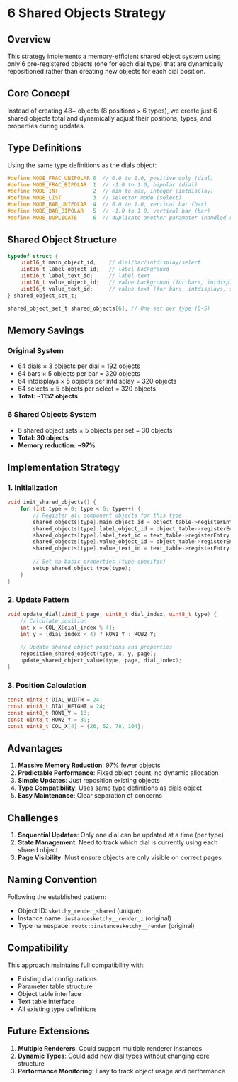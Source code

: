 # 6 Shared Objects Strategy

## Overview

This strategy implements a memory-efficient shared object system using only 6 pre-registered objects (one for each dial type) that are dynamically repositioned rather than creating new objects for each dial position.

## Core Concept

Instead of creating 48+ objects (8 positions × 6 types), we create just 6 shared objects total and dynamically adjust their positions, types, and properties during updates.

## Type Definitions

Using the same type definitions as the dials object:

```c
#define MODE_FRAC_UNIPOLAR 0  // 0.0 to 1.0, positive only (dial)
#define MODE_FRAC_BIPOLAR  1  // -1.0 to 1.0, bipolar (dial)  
#define MODE_INT           2  // min to max, integer (intdisplay)
#define MODE_LIST          3  // selector mode (select)
#define MODE_BAR_UNIPOLAR  4  // 0.0 to 1.0, vertical bar (bar)
#define MODE_BAR_BIPOLAR   5  // -1.0 to 1.0, vertical bar (bar)
#define MODE_DUPLICATE     6  // duplicate another parameter (handled specially)
```

## Shared Object Structure

```c
typedef struct {
    uint16_t main_object_id;    // dial/bar/intdisplay/select
    uint16_t label_object_id;   // label background
    uint16_t label_text_id;     // label text
    uint16_t value_object_id;   // value background (for bars, intdisplays, selects)
    uint16_t value_text_id;     // value text (for bars, intdisplays, selects)
} shared_object_set_t;

shared_object_set_t shared_objects[6]; // One set per type (0-5)
```

## Memory Savings

### Original System
- 64 dials × 3 objects per dial = 192 objects
- 64 bars × 5 objects per bar = 320 objects  
- 64 intdisplays × 5 objects per intdisplay = 320 objects
- 64 selects × 5 objects per select = 320 objects
- **Total: ~1152 objects**

### 6 Shared Objects System
- 6 shared object sets × 5 objects per set = 30 objects
- **Total: 30 objects**
- **Memory reduction: ~97%**

## Implementation Strategy

### 1. Initialization
```c
void init_shared_objects() {
    for (int type = 0; type < 6; type++) {
        // Register all component objects for this type
        shared_objects[type].main_object_id = object_table->registerEntry();
        shared_objects[type].label_object_id = object_table->registerEntry();
        shared_objects[type].label_text_id = text_table->registerEntry();
        shared_objects[type].value_object_id = object_table->registerEntry();
        shared_objects[type].value_text_id = text_table->registerEntry();
        
        // Set up basic properties (type-specific)
        setup_shared_object_type(type);
    }
}
```

### 2. Update Pattern
```c
void update_dial(uint8_t page, uint8_t dial_index, uint8_t type) {
    // Calculate position
    int x = COL_X[dial_index % 4];
    int y = (dial_index < 4) ? ROW1_Y : ROW2_Y;
    
    // Update shared object positions and properties
    reposition_shared_object(type, x, y, page);
    update_shared_object_value(type, page, dial_index);
}
```

### 3. Position Calculation
```c
const uint8_t DIAL_WIDTH = 24;
const uint8_t DIAL_HEIGHT = 24;
const uint8_t ROW1_Y = 13;
const uint8_t ROW2_Y = 39;
const uint8_t COL_X[4] = {26, 52, 78, 104};
```

## Advantages

1. **Massive Memory Reduction**: 97% fewer objects
2. **Predictable Performance**: Fixed object count, no dynamic allocation
3. **Simple Updates**: Just reposition existing objects
4. **Type Compatibility**: Uses same type definitions as dials object
5. **Easy Maintenance**: Clear separation of concerns

## Challenges

1. **Sequential Updates**: Only one dial can be updated at a time (per type)
2. **State Management**: Need to track which dial is currently using each shared object
3. **Page Visibility**: Must ensure objects are only visible on correct pages

## Naming Convention

Following the established pattern:
- Object ID: `sketchy_render_shared` (unique)
- Instance name: `instancesketchy__render_i` (original)
- Type namespace: `rootc::instancesketchy__render` (original)

## Compatibility

This approach maintains full compatibility with:
- Existing dial configurations
- Parameter table structure  
- Object table interface
- Text table interface
- All existing type definitions

## Future Extensions

1. **Multiple Renderers**: Could support multiple renderer instances
2. **Dynamic Types**: Could add new dial types without changing core structure
3. **Performance Monitoring**: Easy to track object usage and performance 